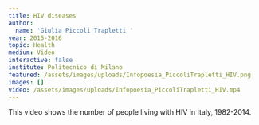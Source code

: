```yaml
---
title: HIV diseases
author:
  name: 'Giulia Piccoli Trapletti '
year: 2015-2016
topic: Health
medium: Video
interactive: false
institute: Politecnico di Milano
featured: /assets/images/uploads/Infopoesia_PiccoliTrapletti_HIV.png
images: []
video: /assets/images/uploads/Infopoesia_PiccoliTrapletti_HIV.mp4
---
```

This video shows the number of people living with HIV in Italy, 1982-2014.
